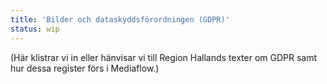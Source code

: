 ```yaml
---
title: 'Bilder och dataskyddsförordningen (GDPR)'
status: wip
---
```

(Här klistrar vi in eller hänvisar vi till Region Hallands texter om GDPR samt hur dessa register förs i Mediaflow.)
